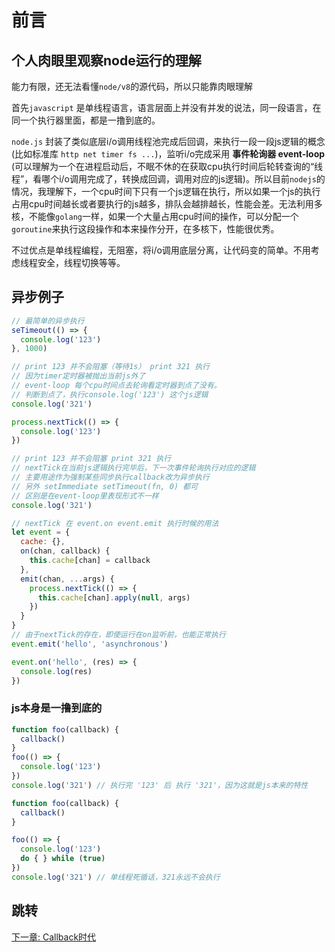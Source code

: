 # 前言
## 个人肉眼里观察node运行的理解
能力有限，还无法看懂`node/v8`的源代码，所以只能靠肉眼理解

首先`javascript` 是单线程语言，语言层面上并没有并发的说法，同一段语言，在同一个执行器里面，都是一撸到底的。

`node.js` 封装了类似底层i/o调用线程池完成后回调，来执行一段一段js逻辑的概念(比如标准库 `http net timer fs ...`)，监听i/o完成采用 **事件轮询器 event-loop** (可以理解为一个在进程启动后，不眠不休的在获取cpu执行时间后轮转查询的“线程”，看哪个i/o调用完成了，转换成回调，调用对应的js逻辑)。所以目前`nodejs`的情况，我理解下，一个cpu时间下只有一个js逻辑在执行，所以如果一个js的执行占用cpu时间越长或者要执行的js越多，排队会越排越长，性能会差。无法利用多核，不能像`golang`一样，如果一个大量占用cpu时间的操作，可以分配一个`goroutine`来执行这段操作和本来操作分开，在多核下，性能很优秀。

不过优点是单线程编程，无阻塞，将i/o调用底层分离，让代码变的简单。不用考虑线程安全，线程切换等等。


## 异步例子

```js
// 最简单的异步执行
seTimeout(() => {
  console.log('123')
}, 1000)

// print 123 并不会阻塞（等待1s） print 321 执行
// 因为timer定时器被抛出当前js外了
// event-loop 每个cpu时间点去轮询看定时器到点了没有。
// 判断到点了，执行console.log('123') 这个js逻辑
console.log('321')
```

```js
process.nextTick(() => {
  console.log('123')
})

// print 123 并不会阻塞 print 321 执行
// nextTick在当前js逻辑执行完毕后，下一次事件轮询执行对应的逻辑
// 主要用途作为强制某些同步执行callback改为异步执行
// 另外 setImmediate setTimeout(fn, 0) 都可
// 区别是在event-loop里表现形式不一样
console.log('321')

// nextTick 在 event.on event.emit 执行时候的用法
let event = {
  cache: {},
  on(chan, callback) {
    this.cache[chan] = callback
  },
  emit(chan, ...args) {
    process.nextTick(() => {
      this.cache[chan].apply(null, args)
    })
  }
}
// 由于nextTick的存在，即使运行在on监听前，也能正常执行
event.emit('hello', 'asynchronous')

event.on('hello', (res) => {
  console.log(res)
})
```

### js本身是一撸到底的

```js
function foo(callback) {
  callback()
}
foo(() => {
  console.log('123')
})
console.log('321') // 执行完 '123' 后 执行 '321'，因为这就是js本来的特性
```

```js
function foo(callback) {
  callback()
}

foo(() => {
  console.log('123')
  do { } while (true)
})
console.log('321') // 单线程死循话，321永远不会执行
```

## 跳转

[下一章: Callback时代](Callback时代.md)